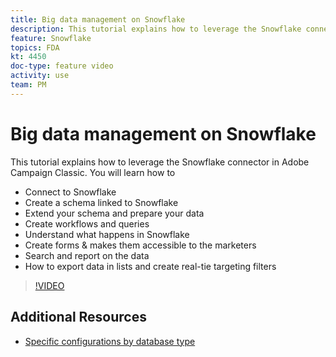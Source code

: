 ```yaml
---
title: Big data management on Snowflake
description: This tutorial explains how to leverage the Snowflake connector in Adobe Campaign Classic
feature: Snowflake
topics: FDA
kt: 4450
doc-type: feature video
activity: use
team: PM
---
```


# Big data management on Snowflake

This tutorial explains how to leverage the Snowflake connector in Adobe Campaign Classic.
You will learn how to

* Connect to Snowflake
* Create a schema linked to Snowflake
* Extend your schema and prepare your data
* Create workflows and queries
* Understand what happens in Snowflake
* Create forms & makes them accessible to the marketers
* Search and report on the data
* How to export data in lists and create real-tie targeting filters

>[!VIDEO](https://video.tv.adobe.com/v/31588?quality=12&learn=on)


## Additional Resources

* [Specific configurations by database type](https://docs-stg.corp.adobe.com/content/help/en/campaign-classic/using/getting-started/accessing-external-database/specific-configuration-database.html)
